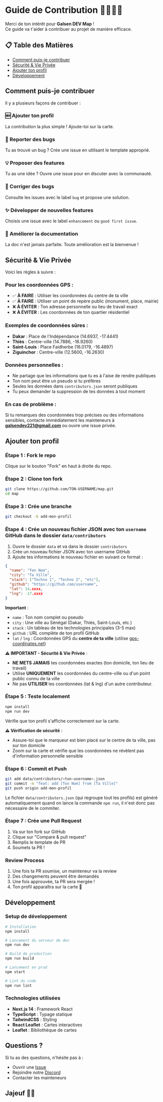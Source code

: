 # Guide de Contribution 🫱🏾‍🫲🏾

Merci de ton intérêt pour **Galsen DEV Map** !  
Ce guide va t'aider à contribuer au projet de manière efficace.

## 📋 Table des Matières

- [Comment puis-je contribuer](#comment-puis-je-contribuer)
- [Sécurité & Vie Privée](#sécurité--vie-privée)
- [Ajouter ton profil](#ajouter-ton-profil)
- [Développement](#développement)

## Comment puis-je contribuer

Il y a plusieurs façons de contribuer :

### 🆕 Ajouter ton profil

La contribution la plus simple ! Ajoute-toi sur la carte.

### 🐛 Reporter des bugs

Tu as trouvé un bug ? Crée une issue en utilisant le template approprié.

### 💡 Proposer des features

Tu as une idée ? Ouvre une issue pour en discuter avec la communauté.

### 🔧 Corriger des bugs

Consulte les issues avec le label `bug` et propose une solution.

### ✨ Développer de nouvelles features

Choisis une issue avec le label `enhancement` ou `good first issue`.

### 📖 Améliorer la documentation

La doc n'est jamais parfaite. Toute amélioration est la bienvenue !

## Sécurité & Vie Privée

Voici les règles à suivre :

### Pour les coordonnées GPS :

- ✅ **À FAIRE** : Utiliser les coordonnées du centre de ta ville
- ✅ **À FAIRE** : Utiliser un point de repère public (monument, place, mairie)
- ❌ **À ÉVITER** : Ton adresse personnelle ou lieu de travail exact
- ❌ **À ÉVITER** : Les coordonnées de ton quartier résidentiel

### Exemples de coordonnées sûres :

- **Dakar** : Place de l'Indépendance (14.6937, -17.4441)
- **Thiès** : Centre-ville (14.7886, -16.9260)
- **Saint-Louis** : Place Faidherbe (16.0179, -16.4897)
- **Ziguinchor** : Centre-ville (12.5600, -16.2630)

### Données personnelles :

- Ne partage que les informations que tu es à l'aise de rendre publiques
- Ton nom peut être un pseudo si tu préfères
- Seules les données dans `contributors.json` seront publiques
- Tu peux demander la suppression de tes données à tout moment

### En cas de problème :

Si tu remarques des coordonnées trop précises ou des informations sensibles, contacte immédiatement les mainteneurs à **galsendev221@gmail.com** ou ouvre une issue privée.

## Ajouter ton profil

### Étape 1 : Fork le repo

Clique sur le bouton "Fork" en haut à droite du repo.

### Étape 2 : Clone ton fork

```bash
git clone https://github.com/TON-USERNAME/map.git
cd map
```

### Étape 3 : Crée une branche

```bash
git checkout -b add-mon-profil
```

### Étape 4 : Crée un nouveau fichier JSON avec ton `username` GitHub dans le dossier `data/contributors`

1. Ouvre le dossier `data` et va dans le dossier `contributors`
2. Crée un nouveau fichier JSON avec ton username GitHub
3. Ajoute tes informations le nouveau fichier en suivant ce format :

```json
{
  "name": "Ton Nom",
  "city": "Ta Ville",
  "stack": ["Techno 1", "Techno 2", "etc"],
  "github": "https://github.com/username",
  "lat": 14.xxxx,
  "lng": -17.xxxx
}
```

**Important** :

- `name` : Ton nom complet ou pseudo
- `city` : Une ville au Sénégal (Dakar, Thiès, Saint-Louis, etc.)
- `stack` : Un tableau de tes technologies principales (3-5 max)
- `github` : URL complète de ton profil GitHub
- `lat` / `lng` : Coordonnées GPS du **centre de ta ville** (utilise [gps-coordinates.net](https://www.gps-coordinates.net))

**⚠️ IMPORTANT - Sécurité & Vie Privée** :

- **NE METS JAMAIS** tes coordonnées exactes (ton domicile, ton lieu de travail)
- Utilise **UNIQUEMENT** les coordonnées du centre-ville ou d'un point public connu de ta ville
- Ne pas **UTILISER** les coordonnées (lat & lng) d'un autre contributeur.

### Étape 5 : Teste localement

```bash
npm install
npm run dev
```

Vérifie que ton profil s'affiche correctement sur la carte.

**⚠️ Vérification de sécurité** :

- Assure-toi que le marqueur est bien placé sur le centre de ta ville, pas sur ton domicile
- Zoom sur la carte et vérifie que les coordonnées ne révèlent pas d'information personnelle sensible

### Étape 6 : Commit et Push

```bash
git add data/contributors/<ton-username>.json
git commit -m "feat: add [Ton Nom] from [Ta Ville]"
git push origin add-mon-profil
```

Le fichier `data/contributors.json` (qui regroupe tout les profils) est généré automatiquement quand on lance la commande `npm run`, il n'est donc pas nécessaire de le commiter.

### Étape 7 : Crée une Pull Request

1. Va sur ton fork sur GitHub
2. Clique sur "Compare & pull request"
3. Remplis le template de PR
4. Soumets ta PR !

### Review Process

1. Une fois ta PR soumise, un mainteneur va la review
2. Des changements peuvent être demandés
3. Une fois approuvée, ta PR sera mergée !
4. Ton profil apparaîtra sur la carte 🎉

## Développement

### Setup de développement

```bash
# Installation
npm install

# Lancement du serveur de dev
npm run dev

# Build de production
npm run build

# Lancement en prod
npm start

# Lint du code
npm run lint
```

### Technologies utilisées

- **Next.js 14** : Framework React
- **TypeScript** : Typage statique
- **TailwindCSS** : Styling
- **React Leaflet** : Cartes interactives
- **Leaflet** : Bibliothèque de cartes

## Questions ?

Si tu as des questions, n'hésite pas à :

- Ouvrir une [Issue](https://github.com/GalsenDev221/map/issues)
- Rejoindre notre [Discord](https://discord.gg/CKZcKqf)
- Contacter les mainteneurs

## Jajeuf 👏🏾
